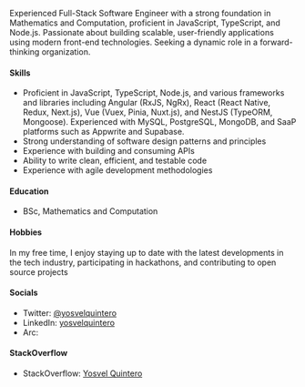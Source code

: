 
Experienced Full-Stack Software Engineer with a strong foundation in Mathematics and Computation, proficient in JavaScript, TypeScript, and Node.js. Passionate about building scalable, user-friendly applications using modern front-end technologies. Seeking a dynamic role in a forward-thinking organization.

#### Skills

- Proficient in JavaScript, TypeScript, Node.js, and various frameworks and libraries including Angular (RxJS, NgRx), React (React Native, Redux, Next.js), Vue (Vuex, Pinia, Nuxt.js), and NestJS (TypeORM, Mongoose). Experienced with MySQL, PostgreSQL, MongoDB, and SaaP platforms such as Appwrite and Supabase.
- Strong understanding of software design patterns and principles
- Experience with building and consuming APIs
- Ability to write clean, efficient, and testable code
- Experience with agile development methodologies

#### Education

- BSc, Mathematics and Computation

#### Hobbies

In my free time, I enjoy staying up to date with the latest developments in the tech industry, participating in hackathons, and contributing to open source projects


#### Socials

- Twitter: [@yosvelquintero](https://twitter.com/yosvelquintero)
- LinkedIn: [yosvelquintero](https://www.linkedin.com/in/yosvelquintero/)
- Arc: 


#### StackOverflow
- StackOverflow: [Yosvel Quintero](https://stackoverflow.com/users/1932552/yosvel-quintero)



<!---
yosvelquintero/yosvelquintero is a ✨ special ✨ repository because its `README.md` (this file) appears on your GitHub profile.
You can click the Preview link to take a look at your changes.
--->
